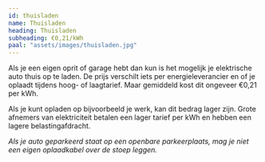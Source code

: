 ```yaml
---
id: thuisladen
name: Thuisladen
heading: Thuisladen
subheading: €0,21/kWh
paal: "assets/images/thuisladen.jpg"
---
```


Als je een eigen oprit of garage hebt dan kun is het mogelijk je elektrische auto thuis op te laden. De prijs verschilt iets per energieleverancier en of je oplaadt tijdens hoog- of laagtarief. Maar gemiddeld kost dit ongeveer €0,21 per kWh.

Als je kunt opladen op bijvoorbeeld je werk, kan dit bedrag lager zijn. Grote afnemers van elektriciteit betalen een lager tarief per kWh en hebben een lagere belastingafdracht.

*Als je auto geparkeerd staat op een openbare parkeerplaats, mag je niet een eigen oplaadkabel over de stoep leggen.*

